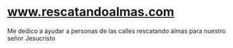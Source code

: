 # www.rescatandoalmas.com
Me dedico a ayudar a personas de las calles rescatando almas para nuestro señor Jesucristo 
